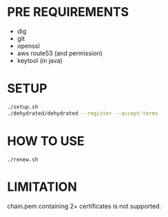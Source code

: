 # PRE REQUIREMENTS

- dig
- git
- openssl
- aws route53 (and permission)
- keytool (in java)

# SETUP

```sh
./setup.sh
./dehydrated/dehydrated --register --accept-terms
```

# HOW TO USE

```
./renew.sh
```

# LIMITATION

chain.pem containing 2+ certificates is not supported.
